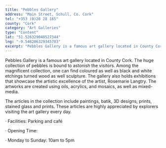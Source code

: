 ```yaml
---
title: "Pebbles Gallery"
address: "Main Street, Schull, Co. Cork"
tel: "+353 (0)28 28 165"
county: "Cork"
category: "Art Galleries"
type: "Content"
lat: "51.526329040527344"
lng: "-9.548206329345703"
excerpt: "Pebbles Gallery is a famous art gallery located in County Cork. The huge collection of pebbles is bound to astonish the visitors. Among the magnificen..."
---
```

<p>Pebbles Gallery is a famous art gallery located in County Cork. The huge collection of pebbles is bound to astonish the visitors. Among the magnificent collection, one can find coloured as well as black and white etchings turned wood as well sculpture. The gallery also holds exhibitions that showcase the artistic excellence of the artist, Rosemarie Langtry. The artworks are created using oils, acrylics, and mosaics, as well as mixed-media.</p>  
    <p>The articles in the collection include paintings, batik, 3D designs, prints, stained glass and prints. These articles are highly appreciated by explorers visiting the art gallery every day.</p>  
    <p>&middot;         Facilities: Parking and caf&eacute;</p> 
    <p>&middot;         Opening Time: </p> 
    <p>&middot;         Monday to Sunday: 10am to 5pm</p>